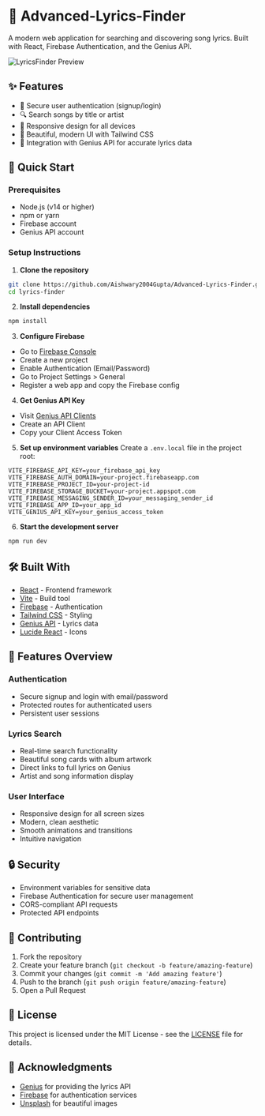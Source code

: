 # 🎵 Advanced-Lyrics-Finder


A modern web application for searching and discovering song lyrics. Built with React, Firebase Authentication, and the Genius API.

![LyricsFinder Preview](https://github.com/user-attachments/assets/5a171626-496c-471c-bbc2-f7c13df209a5)

## ✨ Features

- 🔐 Secure user authentication (signup/login)
- 🔍 Search songs by title or artist
- 📱 Responsive design for all devices
- 🎨 Beautiful, modern UI with Tailwind CSS
- 🎵 Integration with Genius API for accurate lyrics data

## 🚀 Quick Start

### Prerequisites

- Node.js (v14 or higher)
- npm or yarn
- Firebase account
- Genius API account

### Setup Instructions

1. **Clone the repository**
```bash
git clone https://github.com/Aishwary2004Gupta/Advanced-Lyrics-Finder.git
cd lyrics-finder
```

2. **Install dependencies**
```bash
npm install
```

3. **Configure Firebase**
- Go to [Firebase Console](https://console.firebase.google.com/)
- Create a new project
- Enable Authentication (Email/Password)
- Go to Project Settings > General
- Register a web app and copy the Firebase config

4. **Get Genius API Key**
- Visit [Genius API Clients](https://genius.com/api-clients)
- Create an API Client
- Copy your Client Access Token

5. **Set up environment variables**
Create a `.env.local` file in the project root:
```env
VITE_FIREBASE_API_KEY=your_firebase_api_key
VITE_FIREBASE_AUTH_DOMAIN=your-project.firebaseapp.com
VITE_FIREBASE_PROJECT_ID=your-project-id
VITE_FIREBASE_STORAGE_BUCKET=your-project.appspot.com
VITE_FIREBASE_MESSAGING_SENDER_ID=your_messaging_sender_id
VITE_FIREBASE_APP_ID=your_app_id
VITE_GENIUS_API_KEY=your_genius_access_token
```

6. **Start the development server**
```bash
npm run dev
```

## 🛠️ Built With

- [React](https://reactjs.org/) - Frontend framework
- [Vite](https://vitejs.dev/) - Build tool
- [Firebase](https://firebase.google.com/) - Authentication
- [Tailwind CSS](https://tailwindcss.com/) - Styling
- [Genius API](https://docs.genius.com/) - Lyrics data
- [Lucide React](https://lucide.dev/) - Icons

## 📱 Features Overview

### Authentication
- Secure signup and login with email/password
- Protected routes for authenticated users
- Persistent user sessions

### Lyrics Search
- Real-time search functionality
- Beautiful song cards with album artwork
- Direct links to full lyrics on Genius
- Artist and song information display

### User Interface
- Responsive design for all screen sizes
- Modern, clean aesthetic
- Smooth animations and transitions
- Intuitive navigation

## 🔒 Security

- Environment variables for sensitive data
- Firebase Authentication for secure user management
- CORS-compliant API requests
- Protected API endpoints

## 🤝 Contributing

1. Fork the repository
2. Create your feature branch (`git checkout -b feature/amazing-feature`)
3. Commit your changes (`git commit -m 'Add amazing feature'`)
4. Push to the branch (`git push origin feature/amazing-feature`)
5. Open a Pull Request

## 📝 License

This project is licensed under the MIT License - see the [LICENSE](LICENSE) file for details.

## 🙏 Acknowledgments

- [Genius](https://genius.com/) for providing the lyrics API
- [Firebase](https://firebase.google.com/) for authentication services
- [Unsplash](https://unsplash.com/) for beautiful images
